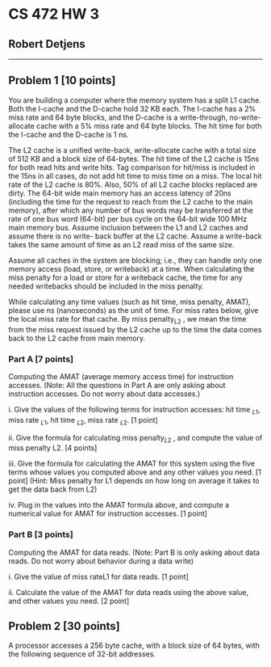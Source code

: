 # CS 472 HW 3

## Robert Detjens

---

## Problem 1 [10 points]

You are building a computer where the memory system has a split L1 cache. Both the I-cache and the D-cache hold 32 KB
each. The I-cache has a 2% miss rate and 64 byte blocks, and the D-cache is a write-through, no-write-allocate cache
with a 5% miss rate and 64 byte blocks. The hit time for both the I-cache and the D-cache is 1 ns.

The L2 cache is a unified write-back, write-allocate cache with a total size of 512 KB and a block size of 64-bytes. The
hit time of the L2 cache is 15ns for both read hits and write hits. Tag comparison for hit/miss is included in the 15ns
in all cases, do not add hit time to miss time on a miss. The local hit rate of the L2 cache is 80%. Also, 50% of all L2
cache blocks replaced are dirty. The 64-bit wide main memory has an access latency of 20ns (including the time for the
request to reach from the L2 cache to the main memory), after which any number of bus words may be transferred at the
rate of one bus word (64-bit) per bus cycle on the 64-bit wide 100 MHz main memory bus. Assume inclusion between the L1
and L2 caches and assume there is no write- back buffer at the L2 cache. Assume a write-back takes the same amount of
time as an L2 read miss of the same size.

Assume all caches in the system are blocking; i.e., they can handle only one memory access (load, store, or writeback)
at a time. When calculating the miss penalty for a load or store for a writeback cache, the time for any needed
writebacks should be included in the miss penalty.

While calculating any time values (such as hit time, miss penalty, AMAT), please use ns (nanoseconds) as the unit of
time. For miss rates below, give the local miss rate for that cache. By miss penalty$_{L2}$ , we mean the time from the miss
request issued by the L2 cache up to the time the data comes back to the L2 cache from main memory.

### Part A [7 points]

Computing the AMAT (average memory access time) for instruction accesses. (Note: All the questions in Part A are only
asking about instruction accesses. Do not worry about data accesses.)

i. Give the values of the following terms for instruction accesses: hit time $_{L1}$, miss rate $_{L1}$, hit time
$_{L2}$, miss rate $_{L2}$. [1 point]

ii. Give the formula for calculating miss penalty$_{L2}$ , and compute the value of miss penalty L2. [4 points]

iii. Give the formula for calculating the AMAT for this system using the five terms whose values you computed above and
any other values you need. [1 point] (Hint: Miss penalty for L1 depends on how long on average it takes to get the data
back from L2)

iv. Plug in the values into the AMAT formula above, and compute a numerical value for AMAT for instruction accesses. [1
point]

### Part B [3 points]

Computing the AMAT for data reads. (Note: Part B is only asking about data reads. Do not worry about behavior during a
data write)

i. Give the value of miss rateL1 for data reads. [1 point]

ii. Calculate the value of the AMAT for data reads using the above value, and other values you need. [2 point]

## Problem 2 [30 points]

A processor accesses a 256 byte cache, with a block size of 64 bytes, with the following sequence of 32-bit addresses.
